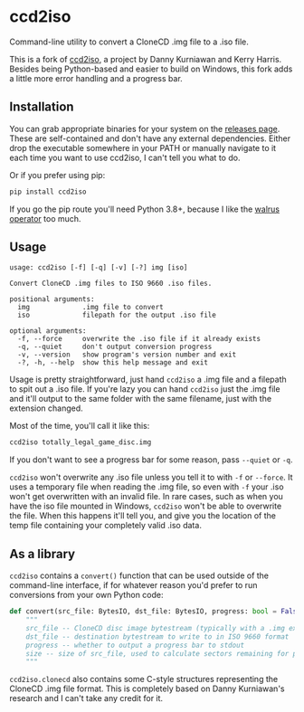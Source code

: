 # ccd2iso
Command-line utility to convert a CloneCD .img file to a .iso file.

This is a fork of [ccd2iso](https://sourceforge.net/projects/ccd2iso/), a
project by Danny Kurniawan and Kerry Harris. Besides being Python-based and
easier to build on Windows, this fork adds a little more error handling and a
progress bar.

## Installation
You can grab appropriate binaries for your system on the [releases
page](https://github.com/jkmartindale/ccd2iso/releases). These are
self-contained and don't have any external dependencies. Either drop the
executable somewhere in your PATH or manually navigate to it each time you want
to use ccd2iso, I can't tell you what to do.

Or if you prefer using pip:
```sh
pip install ccd2iso
```
If you go the pip route you'll need Python 3.8+, because I like the
[walrus operator](https://www.python.org/dev/peps/pep-0572/) too much.

## Usage
```
usage: ccd2iso [-f] [-q] [-v] [-?] img [iso]

Convert CloneCD .img files to ISO 9660 .iso files.

positional arguments:
  img             .img file to convert
  iso             filepath for the output .iso file

optional arguments:
  -f, --force     overwrite the .iso file if it already exists
  -q, --quiet     don't output conversion progress
  -v, --version   show program's version number and exit
  -?, -h, --help  show this help message and exit
```

Usage is pretty straightforward, just hand `ccd2iso` a .img file and a filepath to
spit out a .iso file. If you're lazy you can hand `ccd2iso` just the .img file and
it'll output to the same folder with the same filename, just with the extension
changed.

Most of the time, you'll call it like this:
```sh
ccd2iso totally_legal_game_disc.img
```

If you don't want to see a progress bar for some reason, pass `--quiet` or `-q`.

`ccd2iso` won't overwrite any .iso file unless you tell it to with `-f` or
`--force`. It uses a temporary file when reading the .img file, so even with
`-f` your .iso won't get overwritten with an invalid file. In rare cases, such
as when you have the iso file mounted in Windows, `ccd2iso` won't be able to
overwrite the file. When this happens it'll tell you, and give you the location
of the temp file containing your completely valid .iso data.

## As a library
`ccd2iso` contains a `convert()` function that can be used outside of the
command-line interface, if for whatever reason you'd prefer to run conversions
from your own Python code:
```python
def convert(src_file: BytesIO, dst_file: BytesIO, progress: bool = False, size: int = None) -> None:
    """
    src_file -- CloneCD disc image bytestream (typically with a .img extension)
    dst_file -- destination bytestream to write to in ISO 9660 format
    progress -- whether to output a progress bar to stdout
    size -- size of src_file, used to calculate sectors remaining for progress
    """
```

`ccd2iso.clonecd` also contains some C-style structures representing the CloneCD
.img file format. This is completely based on Danny Kurniawan's research and I
can't take any credit for it.
